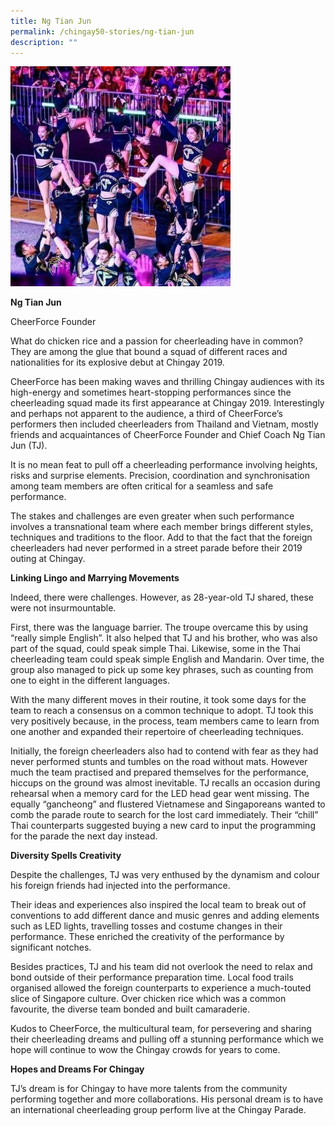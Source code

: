 ```yaml
---
title: Ng Tian Jun
permalink: /chingay50-stories/ng-tian-jun
description: ""
---
```

![](/images/Chingay50%20Stories/ng-tian-jun-50storiesimage.jpg)

**Ng Tian Jun**

CheerForce Founder

What do chicken rice and a passion for cheerleading have in common? They are among the glue that bound a squad of different races and nationalities for its explosive debut at Chingay 2019.

CheerForce has been making waves and thrilling Chingay audiences with its high-energy and sometimes heart-stopping performances since the cheerleading squad made its first appearance at Chingay 2019. Interestingly and perhaps not apparent to the audience, a third of CheerForce’s performers then included cheerleaders from Thailand and Vietnam, mostly friends and acquaintances of CheerForce Founder and Chief Coach Ng Tian Jun (TJ).

It is no mean feat to pull off a cheerleading performance involving heights, risks and surprise elements. Precision, coordination and synchronisation among team members are often critical for a seamless and safe performance.

The stakes and challenges are even greater when such performance involves a transnational team where each member brings different styles, techniques and traditions to the floor. Add to that the fact that the foreign cheerleaders had never performed in a street parade before their 2019 outing at Chingay.

**Linking Lingo and Marrying Movements**

Indeed, there were challenges. However, as 28-year-old TJ shared, these were not insurmountable.

First, there was the language barrier. The troupe overcame this by using “really simple English”. It also helped that TJ and his brother, who was also part of the squad, could speak simple Thai. Likewise, some in the Thai cheerleading team could speak simple English and Mandarin. Over time, the group also managed to pick up some key phrases, such as counting from one to eight in the different languages.

With the many different moves in their routine, it took some days for the team to reach a consensus on a common technique to adopt. TJ took this very positively because, in the process, team members came to learn from one another and expanded their repertoire of cheerleading techniques.

Initially, the foreign cheerleaders also had to contend with fear as they had never performed stunts and tumbles on the road without mats. However much the team practised and prepared themselves for the performance, hiccups on the ground was almost inevitable. TJ recalls an occasion during rehearsal when a memory card for the LED head gear went missing. The equally “gancheong” and flustered Vietnamese and Singaporeans wanted to comb the parade route to search for the lost card immediately. Their “chill” Thai counterparts suggested buying a new card to input the programming for the parade the next day instead.

**Diversity Spells Creativity**

Despite the challenges, TJ was very enthused by the dynamism and colour his foreign friends had injected into the performance.

Their ideas and experiences also inspired the local team to break out of conventions to add different dance and music genres and adding elements such as LED lights, travelling tosses and costume changes in their performance. These enriched the creativity of the performance by significant notches.

Besides practices, TJ and his team did not overlook the need to relax and bond outside of their performance preparation time. Local food trails organised allowed the foreign counterparts to experience a much-touted slice of Singapore culture. Over chicken rice which was a common favourite, the diverse team bonded and built camaraderie.

Kudos to CheerForce, the multicultural team, for persevering and sharing their cheerleading dreams and pulling off a stunning performance which we hope will continue to wow the Chingay crowds for years to come.

**Hopes and Dreams For Chingay**

TJ’s dream is for Chingay to have more talents from the community performing together and more collaborations. His personal dream is to have an international cheerleading group perform live at the Chingay Parade.